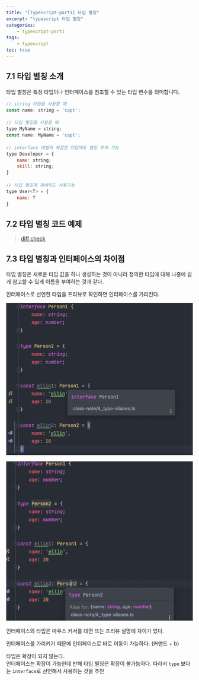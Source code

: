 ```yaml
--- 
title: "[TypeScript-part1] 타입 별칭" 
excerpt: "typescript 타입 별칭"
categories: 
    - typescript-part1
tags: 
    - typescript
toc: true
--- 
```

## 7.1 타입 별칭 소개

타입 별칭은 특정 타입이나 인터페이스를 참조할 수 있는 타입 변수를 의미합니다.  

```javascript
// string 타입을 사용할 때
const name: string = 'capt';

// 타입 별칭을 사용할 때
type MyName = string;
const name: MyName = 'capt';

// interface 레벨의 복잡한 타입에도 별칭 부여 가능
type Developer = {
    name: string;
    skill: string;
}

// 타입 별칭에 제네릭도 사용가능
type User<T> = {
    name: T
}
```

## 7.2 타입 별칭 코드 예제

> [diff check](https://github.com/wjddk0909/typescript-part1/commit/30ee844445f3081b96be8d0bea796ce59473e966)

## 7.3 타입 별칭과 인터페이스의 차이점

타입 별칭은 새로운 타입 값을 하나 생성하는 것이 아니라 정의한 타입에 대해 나중에 쉽게 참고할 수 있게 이름을 부여하는 것과 같다.  

인터페이스로 선언한 타입을 프리뷰로 확인하면 인터페이스를 가리킨다. 

![인터페이스](/assets/images/ts/part1-7_01.png)   

![인터페이스](/assets/images/ts/part1-7_02.png)  

인터페이스와 타입은 마우스 커서를 대면 뜨는 프리뷰 설명에 차이가 있다.  

인터페이스를 가리키기 때문에 인터페이스로 바로 이동이 가능하다. (커맨드 + b)  

타입은 확장이 되지 않는다.  
인터페이스는 확장이 가능한데 반해 타입 별칭은 확장이 불가능하다. 따라서 `type` 보다는 `interface`로 선언해서 사용하는 것을 추천  




